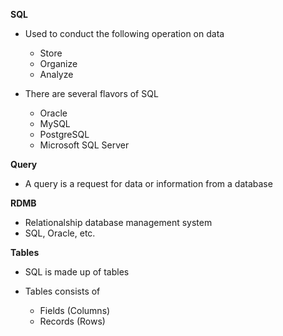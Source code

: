 **SQL**

- Used to conduct the following operation on data
    
    - Store
    - Organize
    - Analyze
- There are several flavors of SQL
    
    - Oracle
    - MySQL
    - PostgreSQL
    - Microsoft SQL Server
 
**Query**

- A query is a request for data or information from a database
 
**RDMB**

- Relationalship database management system
- SQL, Oracle, etc.
 
**Tables**

- SQL is made up of tables
- Tables consists of
    
    - Fields (Columns)
    - Records (Rows)
